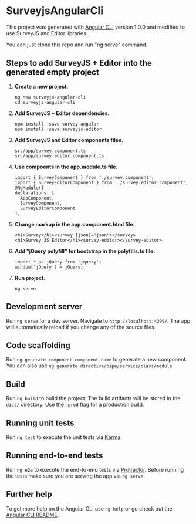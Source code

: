 # SurveyjsAngularCli

This project was generated with [Angular CLI](https://github.com/angular/angular-cli) version 1.0.0 and modified to use SurveyJS and Editor libraries.

You can just clone this repo and run "ng serve" command.


## Steps to add SurveyJS + Editor into the generated empty project

 1. **Create a new project.**  
	```
	ng new surveyjs-angular-cli
	cd surveyjs-angular-cli
	```

 2. **Add SurveyJS + Editor dependencies.**
	```
	npm install -save survey-angular
	npm install -save surveyjs-editor
	```

3. **Add SurveyJS and Editor components files.**
	```
	src/app/survey.component.ts
	src/app/survey.editor.component.ts
	```

4. **Use compoents in the app.module.ts file.**
	```
	import { SurveyComponent } from './survey.component';
	import { SurveyEditorComponent } from './survey.editor.component';
	@NgModule({
    declarations: [
      AppComponent,
      SurveyComponent,
      SurveyEditorComponent
    ],
	```
	  
5. **Change markup in the app.component.html file.**
	```
	<h1>Survey</h1><survey [json]="json"></survey>
	<h1>Survey JS Editor</h1><survey-editor></survey-editor>
	```

6. **Add "jQuery polyfill" for bootstrap in the polyfills.ts file.**

	```
	import * as jQuery from 'jquery';
	window['jQuery'] = jQuery;
	```

7. **Run project.**
	```
	ng serve
	```


## Development server

Run `ng serve` for a dev server. Navigate to `http://localhost:4200/`. The app will automatically reload if you change any of the source files.

## Code scaffolding

Run `ng generate component component-name` to generate a new component. You can also use `ng generate directive/pipe/service/class/module`.

## Build

Run `ng build` to build the project. The build artifacts will be stored in the `dist/` directory. Use the `-prod` flag for a production build.

## Running unit tests

Run `ng test` to execute the unit tests via [Karma](https://karma-runner.github.io).

## Running end-to-end tests

Run `ng e2e` to execute the end-to-end tests via [Protractor](http://www.protractortest.org/).
Before running the tests make sure you are serving the app via `ng serve`.

## Further help

To get more help on the Angular CLI use `ng help` or go check out the [Angular CLI README](https://github.com/angular/angular-cli/blob/master/README.md).
